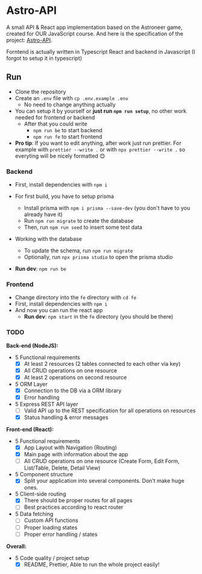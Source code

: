 # Astro-API

A small API &amp; React app implementation based on the Astroneer game, created for OUR JavaScript course.
And here is the specification of the project: [Astro-API](https://docs.google.com/document/d/1mbYYzY0j7Xq8KX8a2ei2_Ta1AQUWpfcpD0tORZt8AD4).

Forntend is actually written in Typescript React and backend in Javascript (I forgot to setup it in typescript)

## Run

- Clone the repository
- Create an `.env` file with `cp .env.example .env`
  - No need to change anything actually
- You can setup it by yourself or **just run `npm run setup`**, no other work needed for frontend or backend
  - After that you could write
    - `npm run be` to start backend
    - `npm run fe` to start frontend
- **Pro tip**: If you want to edit anything, after work just run prettier. For example with `prettier --write .` or with `npx prettier --write .` so everyting will be nicely formatted 😊

### Backend

- First, install dependencies with `npm i`

- For first build, you have to setup prisma
  - Install prisma with `npm i prisma --save-dev` (you don't have to you already have it)
  - Run `npm run migrate` to create the database
  - Then, run `npm run seed` to insert some test data
- Working with the database
  - To update the schema, run `npm run migrate`
  - Optionally, run `npx prisma studio` to open the prisma studio
- **Run dev**: `npm run be`

### Frontend

- Change directory into the `fe` directory with `cd fe`
- First, install dependencies with `npm i`
- And now you can run the react app
  - **Run dev**: `npm start` in the `fe` directory (you should be there)

### TODO

**Back-end (NodeJS):**

- 5 Functional requirements
  - [x] At least 2 resources (2 tables connected to each other via key)
  - [x] All CRUD operations on one resource
  - [x] At least 2 operations on second resource
- 5 ORM Layer
  - [x] Connection to the DB via a ORM library
  - [x] Error handling
- 5 Express REST API layer
  - [ ] Valid API up to the REST specification for all operations on resources
  - [x] Status handling & error messages

**Front-end (React):**

- 5 Functional requirements
  - [x] App Layout with Navigation (Routing)
  - [x] Main page with information about the app
  - [ ] All CRUD operations on one resource (Create Form, Edit Form, List/Table, Delete, Detail View)
- 5 Component structure
  - [x] Split your application into several components. Don’t make huge ones.
- 5 Client-side routing
  - [x] There should be proper routes for all pages
  - [ ] Best practices according to react router
- 5 Data fetching
  - [ ] Custom API functions
  - [ ] Proper loading states
  - [ ] Proper error handling / states

**Overall:**

- 5 Code quality / project setup
  - [x] README, Prettier, Able to run the whole project easily!
